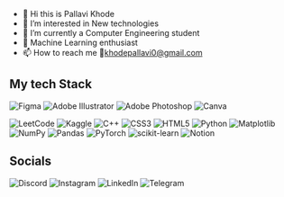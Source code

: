 - 👋 Hi this is Pallavi Khode
- 👀 I’m interested in New technologies
- 🌱 I’m currently a Computer Engineering student 
- 💞️ Machine Learning enthusiast
- 📫 How to reach me 📧khodepallavi0@gmail.com

<!---
EscCoder/EscCoder is a ✨ special ✨ repository because its `README.md` (this file) appears on your GitHub profile.
You can click the Preview link to take a look at your changes.
--->
My tech Stack
---
![Figma](https://img.shields.io/badge/figma-%23F24E1E.svg?style=for-the-badge&logo=figma&logoColor=white)    ![Adobe Illustrator](https://img.shields.io/badge/adobe%20illustrator-%23FF9A00.svg?style=for-the-badge&logo=adobe%20illustrator&logoColor=white)  ![Adobe Photoshop](https://img.shields.io/badge/adobe%20photoshop-%2331A8FF.svg?style=for-the-badge&logo=adobe%20photoshop&logoColor=white) ![Canva](https://img.shields.io/badge/Canva-%2300C4CC.svg?style=for-the-badge&logo=Canva&logoColor=white) 

![LeetCode](https://img.shields.io/badge/LeetCode-000000?style=for-the-badge&logo=LeetCode&logoColor=#d16c06)  ![Kaggle](https://img.shields.io/badge/Kaggle-035a7d?style=for-the-badge&logo=kaggle&logoColor=white)
![C++](https://img.shields.io/badge/c++-%2300599C.svg?style=for-the-badge&logo=c%2B%2B&logoColor=white) ![CSS3](https://img.shields.io/badge/css3-%231572B6.svg?style=for-the-badge&logo=css3&logoColor=white) ![HTML5](https://img.shields.io/badge/html5-%23E34F26.svg?style=for-the-badge&logo=html5&logoColor=white)   ![Python](https://img.shields.io/badge/python-3670A0?style=for-the-badge&logo=python&logoColor=ffdd54) ![Matplotlib](https://img.shields.io/badge/Matplotlib-%23ffffff.svg?style=for-the-badge&logo=Matplotlib&logoColor=black) ![NumPy](https://img.shields.io/badge/numpy-%23013243.svg?style=for-the-badge&logo=numpy&logoColor=white) ![Pandas](https://img.shields.io/badge/pandas-%23150458.svg?style=for-the-badge&logo=pandas&logoColor=white) ![PyTorch](https://img.shields.io/badge/PyTorch-%23EE4C2C.svg?style=for-the-badge&logo=PyTorch&logoColor=white) ![scikit-learn](https://img.shields.io/badge/scikit--learn-%23F7931E.svg?style=for-the-badge&logo=scikit-learn&logoColor=white) ![Notion](https://img.shields.io/badge/Notion-%23000000.svg?style=for-the-badge&logo=notion&logoColor=white)

Socials 
---
![Discord](https://img.shields.io/badge/Discord-%235865F2.svg?style=for-the-badge&logo=discord&logoColor=white)  ![Instagram](https://img.shields.io/badge/Instagram-%23E4405F.svg?style=for-the-badge&logo=Instagram&logoColor=white) ![LinkedIn](https://img.shields.io/badge/linkedin-%230077B5.svg?style=for-the-badge&logo=linkedin&logoColor=white) ![Telegram](https://img.shields.io/badge/Telegram-2CA5E0?style=for-the-badge&logo=telegram&logoColor=white)
